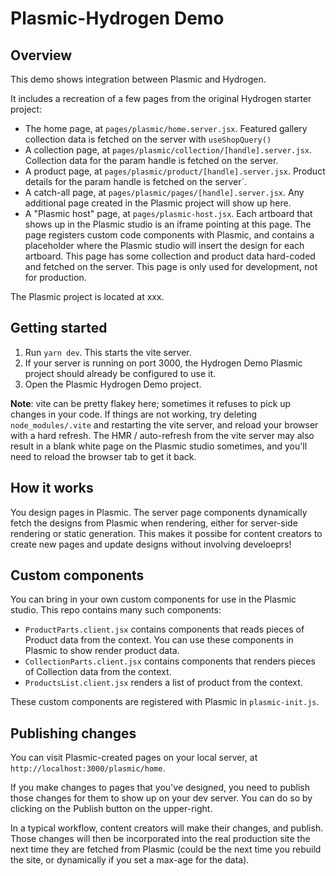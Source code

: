 # Plasmic-Hydrogen Demo

## Overview

This demo shows integration between Plasmic and Hydrogen.  

It includes a recreation of a few pages from the original Hydrogen starter project:

* The home page, at `pages/plasmic/home.server.jsx`. Featured gallery collection data is fetched on the server with `useShopQuery()`
* A collection page, at `pages/plasmic/collection/[handle].server.jsx`. Collection data for the param handle is fetched on the server.
* A product page, at `pages/plasmic/product/[handle].server.jsx`.  Product details for the param handle is fetched on the server`.
* A catch-all page, at `pages/plasmic/pages/[handle].server.jsx`.  Any additional page created in the Plasmic project will show up here.
* A "Plasmic host" page, at `pages/plasmic-host.jsx`. Each artboard that shows up in the Plasmic studio is an iframe pointing at this page.  The page registers custom code components with Plasmic, and contains a placeholder where the Plasmic studio will insert the design for each artboard.  This page has some collection and product data hard-coded and fetched on the server. This page is only used for development, not for production.

The Plasmic project is located at xxx.

## Getting started

1. Run `yarn dev`. This starts the vite server.
2. If your server is running on port 3000, the Hydrogen Demo Plasmic project should already be configured to use it.
3. Open the Plasmic Hydrogen Demo project.

**Note**: vite can be pretty flakey here; sometimes it refuses to pick up changes in your code. If things are not working, try deleting `node_modules/.vite` and restarting the vite server, and reload your browser with a hard refresh.  The HMR / auto-refresh from the vite server may also result in a blank white page on the Plasmic studio sometimes, and you'll need to reload the browser tab to get it back.

## How it works

You design pages in Plasmic. The server page components dynamically fetch the designs from Plasmic when rendering, either for server-side rendering or static generation.  This makes it possibe for content creators to create new pages and update designs without involving develoeprs!

## Custom components

You can bring in your own custom components for use in the Plasmic studio.  This repo contains many such components:

* `ProductParts.client.jsx` contains components that reads pieces of Product data from the context.  You can use these components in Plasmic to show render product data.
* `CollectionParts.client.jsx` contains components that renders pieces of Collection data from the context.
* `ProductsList.client.jsx` renders a list of product from the context.

These custom components are registered with Plasmic in `plasmic-init.js`. 

## Publishing changes

You can visit Plasmic-created pages on your local server, at `http://localhost:3000/plasmic/home`.  

If you make changes to pages that you've designed, you need to publish those changes for them to show up on your dev server.  You can do so by clicking on the Publish button on the upper-right.

In a typical workflow, content creators will make their changes, and publish.  Those changes will then be incorporated into the real production site the next time they are fetched from Plasmic (could be the next time you rebuild the site, or dynamically if you set a max-age for the data).